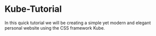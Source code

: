 # Kube-Tutorial
In this quick tutorial we will be creating a simple yet modern and elegant personal website using the CSS framework Kube.
